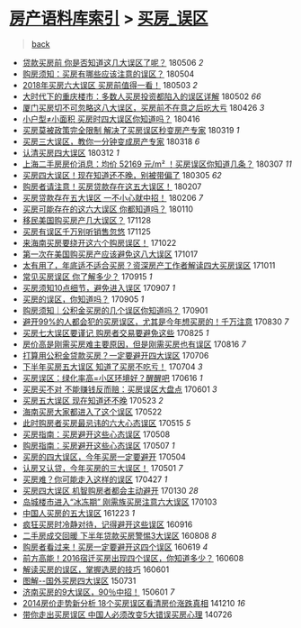 [房产语料库索引](../../README.md)  > [买房_误区](买房_误区.md)
====
> [back](../README.md)

- [贷款买房前 你是否知道这几大误区了呢？](http://jkwz.applinzi.com/ittc/7100127937036813319.html#%E8%B4%B7%E6%AC%BE%E4%B9%B0%E6%88%BF%E5%89%8D+%E4%BD%A0%E6%98%AF%E5%90%A6%E7%9F%A5%E9%81%93%E8%BF%99%E5%87%A0%E5%A4%A7%E8%AF%AF%E5%8C%BA%E4%BA%86%E5%91%A2%EF%BC%9F) 180506 *2* 
- [购房须知：买房有哪些应该注意的误区？](http://jkwz.applinzi.com/ittc/7099385093380637707.html#%E8%B4%AD%E6%88%BF%E9%A1%BB%E7%9F%A5%EF%BC%9A%E4%B9%B0%E6%88%BF%E6%9C%89%E5%93%AA%E4%BA%9B%E5%BA%94%E8%AF%A5%E6%B3%A8%E6%84%8F%E7%9A%84%E8%AF%AF%E5%8C%BA%EF%BC%9F) 180504  
- [2018年买房六大误区 买房前值得一看！](http://jkwz.applinzi.com/ittc/7098835771090011146.html#2018%E5%B9%B4%E4%B9%B0%E6%88%BF%E5%85%AD%E5%A4%A7%E8%AF%AF%E5%8C%BA+%E4%B9%B0%E6%88%BF%E5%89%8D%E5%80%BC%E5%BE%97%E4%B8%80%E7%9C%8B%EF%BC%81) 180503 *2* 
- [大时代下的重庆楼市：多数人买房投资都陷入的误区详解](http://jkwz.applinzi.com/ittc/7098459334306694150.html#%E5%A4%A7%E6%97%B6%E4%BB%A3%E4%B8%8B%E7%9A%84%E9%87%8D%E5%BA%86%E6%A5%BC%E5%B8%82%EF%BC%9A%E5%A4%9A%E6%95%B0%E4%BA%BA%E4%B9%B0%E6%88%BF%E6%8A%95%E8%B5%84%E9%83%BD%E9%99%B7%E5%85%A5%E7%9A%84%E8%AF%AF%E5%8C%BA%E8%AF%A6%E8%A7%A3) 180502 *66* 
- [厦门买房切不可忽略这八大误区，买房前不在意之后吃大亏](http://jkwz.applinzi.com/ittc/7096256129837564939.html#%E5%8E%A6%E9%97%A8%E4%B9%B0%E6%88%BF%E5%88%87%E4%B8%8D%E5%8F%AF%E5%BF%BD%E7%95%A5%E8%BF%99%E5%85%AB%E5%A4%A7%E8%AF%AF%E5%8C%BA%EF%BC%8C%E4%B9%B0%E6%88%BF%E5%89%8D%E4%B8%8D%E5%9C%A8%E6%84%8F%E4%B9%8B%E5%90%8E%E5%90%83%E5%A4%A7%E4%BA%8F) 180426 *3* 
- [小户型≠小面积 买房时四大误区你知道吗？](http://jkwz.applinzi.com/ittc/7092507156035404817.html#%E5%B0%8F%E6%88%B7%E5%9E%8B%E2%89%A0%E5%B0%8F%E9%9D%A2%E7%A7%AF+%E4%B9%B0%E6%88%BF%E6%97%B6%E5%9B%9B%E5%A4%A7%E8%AF%AF%E5%8C%BA%E4%BD%A0%E7%9F%A5%E9%81%93%E5%90%97%EF%BC%9F) 180416  
- [买房莫被政策完全限制 解决了买房误区秒变房产专家](http://jkwz.applinzi.com/ittc/7082122339255059473.html#%E4%B9%B0%E6%88%BF%E8%8E%AB%E8%A2%AB%E6%94%BF%E7%AD%96%E5%AE%8C%E5%85%A8%E9%99%90%E5%88%B6+%E8%A7%A3%E5%86%B3%E4%BA%86%E4%B9%B0%E6%88%BF%E8%AF%AF%E5%8C%BA%E7%A7%92%E5%8F%98%E6%88%BF%E4%BA%A7%E4%B8%93%E5%AE%B6) 180319 *1* 
- [买房三大误区，教你一分钟变成房产专家](http://jkwz.applinzi.com/ittc/7081886176011355146.html#%E4%B9%B0%E6%88%BF%E4%B8%89%E5%A4%A7%E8%AF%AF%E5%8C%BA%EF%BC%8C%E6%95%99%E4%BD%A0%E4%B8%80%E5%88%86%E9%92%9F%E5%8F%98%E6%88%90%E6%88%BF%E4%BA%A7%E4%B8%93%E5%AE%B6) 180318 *6* 
- [认清买房四大误区](http://jkwz.applinzi.com/ittc/7079613920895829002.html#%E8%AE%A4%E6%B8%85%E4%B9%B0%E6%88%BF%E5%9B%9B%E5%A4%A7%E8%AF%AF%E5%8C%BA) 180312 *1* 
- [上海二手房房价消息：均价 52169 元/m² ！买房误区你知道几条？](http://jkwz.applinzi.com/ittc/7077763303395034119.html#%E4%B8%8A%E6%B5%B7%E4%BA%8C%E6%89%8B%E6%88%BF%E6%88%BF%E4%BB%B7%E6%B6%88%E6%81%AF%EF%BC%9A%E5%9D%87%E4%BB%B7+52169+%E5%85%83%2Fm%C2%B2+%EF%BC%81%E4%B9%B0%E6%88%BF%E8%AF%AF%E5%8C%BA%E4%BD%A0%E7%9F%A5%E9%81%93%E5%87%A0%E6%9D%A1%EF%BC%9F) 180307 *11* 
- [买房四大误区！现在知道还不晚，别被带偏了](http://jkwz.applinzi.com/ittc/7077031753799959569.html#%E4%B9%B0%E6%88%BF%E5%9B%9B%E5%A4%A7%E8%AF%AF%E5%8C%BA%EF%BC%81%E7%8E%B0%E5%9C%A8%E7%9F%A5%E9%81%93%E8%BF%98%E4%B8%8D%E6%99%9A%EF%BC%8C%E5%88%AB%E8%A2%AB%E5%B8%A6%E5%81%8F%E4%BA%86) 180305 *62* 
- [购房者请注意！买房贷款存在这五大误区！](http://jkwz.applinzi.com/ittc/7067344137286583313.html#%E8%B4%AD%E6%88%BF%E8%80%85%E8%AF%B7%E6%B3%A8%E6%84%8F%EF%BC%81%E4%B9%B0%E6%88%BF%E8%B4%B7%E6%AC%BE%E5%AD%98%E5%9C%A8%E8%BF%99%E4%BA%94%E5%A4%A7%E8%AF%AF%E5%8C%BA%EF%BC%81) 180207  
- [买房贷款存在五大误区 一不小心就中招！](http://jkwz.applinzi.com/ittc/7067028671724782609.html#%E4%B9%B0%E6%88%BF%E8%B4%B7%E6%AC%BE%E5%AD%98%E5%9C%A8%E4%BA%94%E5%A4%A7%E8%AF%AF%E5%8C%BA+%E4%B8%80%E4%B8%8D%E5%B0%8F%E5%BF%83%E5%B0%B1%E4%B8%AD%E6%8B%9B%EF%BC%81) 180206 *7* 
- [买房可能存在的这六大误区 你都知道吗？](http://jkwz.applinzi.com/ittc/7056927176257963025.html#%E4%B9%B0%E6%88%BF%E5%8F%AF%E8%83%BD%E5%AD%98%E5%9C%A8%E7%9A%84%E8%BF%99%E5%85%AD%E5%A4%A7%E8%AF%AF%E5%8C%BA+%E4%BD%A0%E9%83%BD%E7%9F%A5%E9%81%93%E5%90%97%EF%BC%9F) 180110  
- [移民美国购买房产几大误区？](http://jkwz.applinzi.com/ittc/7040917413774754832.html#%E7%A7%BB%E6%B0%91%E7%BE%8E%E5%9B%BD%E8%B4%AD%E4%B9%B0%E6%88%BF%E4%BA%A7%E5%87%A0%E5%A4%A7%E8%AF%AF%E5%8C%BA%EF%BC%9F) 171128  
- [买房有误区千万别听销售忽悠](http://jkwz.applinzi.com/ittc/7039950467650552849.html#%E4%B9%B0%E6%88%BF%E6%9C%89%E8%AF%AF%E5%8C%BA%E5%8D%83%E4%B8%87%E5%88%AB%E5%90%AC%E9%94%80%E5%94%AE%E5%BF%BD%E6%82%A0) 171125  
- [来海南买房要绕开这六个购房误区！](http://jkwz.applinzi.com/ittc/7027318109478847505.html#%E6%9D%A5%E6%B5%B7%E5%8D%97%E4%B9%B0%E6%88%BF%E8%A6%81%E7%BB%95%E5%BC%80%E8%BF%99%E5%85%AD%E4%B8%AA%E8%B4%AD%E6%88%BF%E8%AF%AF%E5%8C%BA%EF%BC%81) 171022  
- [第一次在美国购买房产应该避免这八大误区](http://jkwz.applinzi.com/ittc/7025410815547671568.html#%E7%AC%AC%E4%B8%80%E6%AC%A1%E5%9C%A8%E7%BE%8E%E5%9B%BD%E8%B4%AD%E4%B9%B0%E6%88%BF%E4%BA%A7%E5%BA%94%E8%AF%A5%E9%81%BF%E5%85%8D%E8%BF%99%E5%85%AB%E5%A4%A7%E8%AF%AF%E5%8C%BA) 171017  
- [太有用了，年底适不适合买房？资深房产工作者解读四大买房误区](http://jkwz.applinzi.com/ittc/7023251594077013009.html#%E5%A4%AA%E6%9C%89%E7%94%A8%E4%BA%86%EF%BC%8C%E5%B9%B4%E5%BA%95%E9%80%82%E4%B8%8D%E9%80%82%E5%90%88%E4%B9%B0%E6%88%BF%EF%BC%9F%E8%B5%84%E6%B7%B1%E6%88%BF%E4%BA%A7%E5%B7%A5%E4%BD%9C%E8%80%85%E8%A7%A3%E8%AF%BB%E5%9B%9B%E5%A4%A7%E4%B9%B0%E6%88%BF%E8%AF%AF%E5%8C%BA) 171011  
- [常见买房误区 你了解多少？](http://jkwz.applinzi.com/ittc/7013456104233894928.html#%E5%B8%B8%E8%A7%81%E4%B9%B0%E6%88%BF%E8%AF%AF%E5%8C%BA+%E4%BD%A0%E4%BA%86%E8%A7%A3%E5%A4%9A%E5%B0%91%EF%BC%9F) 170915 *1* 
- [买房须知10点细节，避免进入误区](http://jkwz.applinzi.com/ittc/7010624658507039760.html#%E4%B9%B0%E6%88%BF%E9%A1%BB%E7%9F%A510%E7%82%B9%E7%BB%86%E8%8A%82%EF%BC%8C%E9%81%BF%E5%85%8D%E8%BF%9B%E5%85%A5%E8%AF%AF%E5%8C%BA) 170907 *1* 
- [买房的误区，你知道吗？](http://jkwz.applinzi.com/ittc/7009875638654338065.html#%E4%B9%B0%E6%88%BF%E7%9A%84%E8%AF%AF%E5%8C%BA%EF%BC%8C%E4%BD%A0%E7%9F%A5%E9%81%93%E5%90%97%EF%BC%9F) 170905 *1* 
- [购房须知｜公积金买房的几个误区你知道吗？](http://jkwz.applinzi.com/ittc/7008302239561810961.html#%E8%B4%AD%E6%88%BF%E9%A1%BB%E7%9F%A5%EF%BD%9C%E5%85%AC%E7%A7%AF%E9%87%91%E4%B9%B0%E6%88%BF%E7%9A%84%E5%87%A0%E4%B8%AA%E8%AF%AF%E5%8C%BA%E4%BD%A0%E7%9F%A5%E9%81%93%E5%90%97%EF%BC%9F) 170901  
- [避开99%的人都会犯的买房误区，尤其是今年想买房的！千万注意](http://jkwz.applinzi.com/ittc/7007621785686901777.html#%E9%81%BF%E5%BC%8099%25%E7%9A%84%E4%BA%BA%E9%83%BD%E4%BC%9A%E7%8A%AF%E7%9A%84%E4%B9%B0%E6%88%BF%E8%AF%AF%E5%8C%BA%EF%BC%8C%E5%B0%A4%E5%85%B6%E6%98%AF%E4%BB%8A%E5%B9%B4%E6%83%B3%E4%B9%B0%E6%88%BF%E7%9A%84%EF%BC%81%E5%8D%83%E4%B8%87%E6%B3%A8%E6%84%8F) 170830 *7* 
- [买房七大误区要谨记 购房者交易要避免这些](http://jkwz.applinzi.com/ittc/7005780130310652945.html#%E4%B9%B0%E6%88%BF%E4%B8%83%E5%A4%A7%E8%AF%AF%E5%8C%BA%E8%A6%81%E8%B0%A8%E8%AE%B0+%E8%B4%AD%E6%88%BF%E8%80%85%E4%BA%A4%E6%98%93%E8%A6%81%E9%81%BF%E5%85%8D%E8%BF%99%E4%BA%9B) 170825 *1* 
- [房价高是刚需买房难主要原因，但是刚需买房也有误区](http://jkwz.applinzi.com/ittc/7002549439166940177.html#%E6%88%BF%E4%BB%B7%E9%AB%98%E6%98%AF%E5%88%9A%E9%9C%80%E4%B9%B0%E6%88%BF%E9%9A%BE%E4%B8%BB%E8%A6%81%E5%8E%9F%E5%9B%A0%EF%BC%8C%E4%BD%86%E6%98%AF%E5%88%9A%E9%9C%80%E4%B9%B0%E6%88%BF%E4%B9%9F%E6%9C%89%E8%AF%AF%E5%8C%BA) 170816 *7* 
- [打算用公积金贷款买房？一定要避开四大误区](http://jkwz.applinzi.com/ittc/6987128259798893573.html#%E6%89%93%E7%AE%97%E7%94%A8%E5%85%AC%E7%A7%AF%E9%87%91%E8%B4%B7%E6%AC%BE%E4%B9%B0%E6%88%BF%EF%BC%9F%E4%B8%80%E5%AE%9A%E8%A6%81%E9%81%BF%E5%BC%80%E5%9B%9B%E5%A4%A7%E8%AF%AF%E5%8C%BA) 170706  
- [下半年买房五大误区 知道了买房不吃亏！](http://jkwz.applinzi.com/ittc/6986226059916608516.html#%E4%B8%8B%E5%8D%8A%E5%B9%B4%E4%B9%B0%E6%88%BF%E4%BA%94%E5%A4%A7%E8%AF%AF%E5%8C%BA+%E7%9F%A5%E9%81%93%E4%BA%86%E4%B9%B0%E6%88%BF%E4%B8%8D%E5%90%83%E4%BA%8F%EF%BC%81) 170704 *3* 
- [买房误区：绿化率高=小区环境好？醒醒吧](http://jkwz.applinzi.com/ittc/6979787189087896580.html#%E4%B9%B0%E6%88%BF%E8%AF%AF%E5%8C%BA%EF%BC%9A%E7%BB%BF%E5%8C%96%E7%8E%87%E9%AB%98%3D%E5%B0%8F%E5%8C%BA%E7%8E%AF%E5%A2%83%E5%A5%BD%EF%BC%9F%E9%86%92%E9%86%92%E5%90%A7) 170616 *1* 
- [买房买不对 不能赚钱反而赔：买房误区大盘点](http://jkwz.applinzi.com/ittc/6974143377833460740.html#%E4%B9%B0%E6%88%BF%E4%B9%B0%E4%B8%8D%E5%AF%B9+%E4%B8%8D%E8%83%BD%E8%B5%9A%E9%92%B1%E5%8F%8D%E8%80%8C%E8%B5%94%EF%BC%9A%E4%B9%B0%E6%88%BF%E8%AF%AF%E5%8C%BA%E5%A4%A7%E7%9B%98%E7%82%B9) 170601 *3* 
- [买房五大误区 现在知道还不晚](http://jkwz.applinzi.com/ittc/6970874918005638148.html#%E4%B9%B0%E6%88%BF%E4%BA%94%E5%A4%A7%E8%AF%AF%E5%8C%BA+%E7%8E%B0%E5%9C%A8%E7%9F%A5%E9%81%93%E8%BF%98%E4%B8%8D%E6%99%9A) 170523 *2* 
- [海南买房大家都进入了这个误区](http://jkwz.applinzi.com/ittc/6970451912431240196.html#%E6%B5%B7%E5%8D%97%E4%B9%B0%E6%88%BF%E5%A4%A7%E5%AE%B6%E9%83%BD%E8%BF%9B%E5%85%A5%E4%BA%86%E8%BF%99%E4%B8%AA%E8%AF%AF%E5%8C%BA) 170522  
- [此时购房者买房最忌讳的六大心态误区](http://jkwz.applinzi.com/ittc/6967854691558884357.html#%E6%AD%A4%E6%97%B6%E8%B4%AD%E6%88%BF%E8%80%85%E4%B9%B0%E6%88%BF%E6%9C%80%E5%BF%8C%E8%AE%B3%E7%9A%84%E5%85%AD%E5%A4%A7%E5%BF%83%E6%80%81%E8%AF%AF%E5%8C%BA) 170515 *5* 
- [买房指南：买房避开这些心态误区](http://jkwz.applinzi.com/ittc/6965333165525697540.html#%E4%B9%B0%E6%88%BF%E6%8C%87%E5%8D%97%EF%BC%9A%E4%B9%B0%E6%88%BF%E9%81%BF%E5%BC%80%E8%BF%99%E4%BA%9B%E5%BF%83%E6%80%81%E8%AF%AF%E5%8C%BA) 170508  
- [购房指南：买房避开这些心态误区](http://jkwz.applinzi.com/ittc/6964966764621349892.html#%E8%B4%AD%E6%88%BF%E6%8C%87%E5%8D%97%EF%BC%9A%E4%B9%B0%E6%88%BF%E9%81%BF%E5%BC%80%E8%BF%99%E4%BA%9B%E5%BF%83%E6%80%81%E8%AF%AF%E5%8C%BA) 170507 *1* 
- [买房的四大误区，今年买房一定要避开](http://jkwz.applinzi.com/ittc/6963813234774639620.html#%E4%B9%B0%E6%88%BF%E7%9A%84%E5%9B%9B%E5%A4%A7%E8%AF%AF%E5%8C%BA%EF%BC%8C%E4%BB%8A%E5%B9%B4%E4%B9%B0%E6%88%BF%E4%B8%80%E5%AE%9A%E8%A6%81%E9%81%BF%E5%BC%80) 170504  
- [认房又认贷，今年买房的三大误区！](http://jkwz.applinzi.com/ittc/6962675145981297669.html#%E8%AE%A4%E6%88%BF%E5%8F%88%E8%AE%A4%E8%B4%B7%EF%BC%8C%E4%BB%8A%E5%B9%B4%E4%B9%B0%E6%88%BF%E7%9A%84%E4%B8%89%E5%A4%A7%E8%AF%AF%E5%8C%BA%EF%BC%81) 170501 *7* 
- [买房难？你可能走入这样的误区](http://jkwz.applinzi.com/ittc/6961124510106387461.html#%E4%B9%B0%E6%88%BF%E9%9A%BE%EF%BC%9F%E4%BD%A0%E5%8F%AF%E8%83%BD%E8%B5%B0%E5%85%A5%E8%BF%99%E6%A0%B7%E7%9A%84%E8%AF%AF%E5%8C%BA) 170427 *1* 
- [买房四大误区 机智购房者都会主动避开](http://jkwz.applinzi.com/ittc/6928624259705603076.html#%E4%B9%B0%E6%88%BF%E5%9B%9B%E5%A4%A7%E8%AF%AF%E5%8C%BA+%E6%9C%BA%E6%99%BA%E8%B4%AD%E6%88%BF%E8%80%85%E9%83%BD%E4%BC%9A%E4%B8%BB%E5%8A%A8%E9%81%BF%E5%BC%80) 170130 *28* 
- [岛城楼市进入“冰冻期” 刚需族买房注意六大误区](http://jkwz.applinzi.com/ittc/6918570655565218820.html#%E5%B2%9B%E5%9F%8E%E6%A5%BC%E5%B8%82%E8%BF%9B%E5%85%A5%E2%80%9C%E5%86%B0%E5%86%BB%E6%9C%9F%E2%80%9D+%E5%88%9A%E9%9C%80%E6%97%8F%E4%B9%B0%E6%88%BF%E6%B3%A8%E6%84%8F%E5%85%AD%E5%A4%A7%E8%AF%AF%E5%8C%BA) 170103  
- [中国人买房的五大误区](http://jkwz.applinzi.com/ittc/6914865359210677252.html#%E4%B8%AD%E5%9B%BD%E4%BA%BA%E4%B9%B0%E6%88%BF%E7%9A%84%E4%BA%94%E5%A4%A7%E8%AF%AF%E5%8C%BA) 161223 *1* 
- [疯狂买房时冷静对待，记得避开这些误区](http://jkwz.applinzi.com/ittc/6878417751072310277.html#%E7%96%AF%E7%8B%82%E4%B9%B0%E6%88%BF%E6%97%B6%E5%86%B7%E9%9D%99%E5%AF%B9%E5%BE%85%EF%BC%8C%E8%AE%B0%E5%BE%97%E9%81%BF%E5%BC%80%E8%BF%99%E4%BA%9B%E8%AF%AF%E5%8C%BA) 160916  
- [二手房成交回暖 下半年贷款买房警惕3大误区](http://jkwz.applinzi.com/ittc/6864003891783533573.html#%E4%BA%8C%E6%89%8B%E6%88%BF%E6%88%90%E4%BA%A4%E5%9B%9E%E6%9A%96+%E4%B8%8B%E5%8D%8A%E5%B9%B4%E8%B4%B7%E6%AC%BE%E4%B9%B0%E6%88%BF%E8%AD%A6%E6%83%953%E5%A4%A7%E8%AF%AF%E5%8C%BA) 160808 *8* 
- [购房者看过来！买房一定要避开这四个误区](http://jkwz.applinzi.com/ittc/6845582619718452229.html#%E8%B4%AD%E6%88%BF%E8%80%85%E7%9C%8B%E8%BF%87%E6%9D%A5%EF%BC%81%E4%B9%B0%E6%88%BF%E4%B8%80%E5%AE%9A%E8%A6%81%E9%81%BF%E5%BC%80%E8%BF%99%E5%9B%9B%E4%B8%AA%E8%AF%AF%E5%8C%BA) 160619 *4* 
- [前方高能！2016宿迁买房出现四个误区，你知道多少？](http://jkwz.applinzi.com/ittc/6841386443469227012.html#%E5%89%8D%E6%96%B9%E9%AB%98%E8%83%BD%EF%BC%812016%E5%AE%BF%E8%BF%81%E4%B9%B0%E6%88%BF%E5%87%BA%E7%8E%B0%E5%9B%9B%E4%B8%AA%E8%AF%AF%E5%8C%BA%EF%BC%8C%E4%BD%A0%E7%9F%A5%E9%81%93%E5%A4%9A%E5%B0%91%EF%BC%9F) 160608  
- [解读买房的误区，掌握选房的技巧](http://jkwz.applinzi.com/ittc/6838798477035045893.html#%E8%A7%A3%E8%AF%BB%E4%B9%B0%E6%88%BF%E7%9A%84%E8%AF%AF%E5%8C%BA%EF%BC%8C%E6%8E%8C%E6%8F%A1%E9%80%89%E6%88%BF%E7%9A%84%E6%8A%80%E5%B7%A7) 160601  
- [图解--国外买房四大误区](http://jkwz.applinzi.com/ittc/547650615489335549.html#%E5%9B%BE%E8%A7%A3--%E5%9B%BD%E5%A4%96%E4%B9%B0%E6%88%BF%E5%9B%9B%E5%A4%A7%E8%AF%AF%E5%8C%BA) 150731  
- [济南买房的9大误区，90％中招！](http://jkwz.applinzi.com/ittc/547650611415954582.html#%E6%B5%8E%E5%8D%97%E4%B9%B0%E6%88%BF%E7%9A%849%E5%A4%A7%E8%AF%AF%E5%8C%BA%EF%BC%8C90%EF%BC%85%E4%B8%AD%E6%8B%9B%EF%BC%81) 150601 *7* 
- [2014房价走势新分析 18个买房误区看清房价涨跌真相](http://jkwz.applinzi.com/ittc/547650611382959557.html#2014%E6%88%BF%E4%BB%B7%E8%B5%B0%E5%8A%BF%E6%96%B0%E5%88%86%E6%9E%90+18%E4%B8%AA%E4%B9%B0%E6%88%BF%E8%AF%AF%E5%8C%BA%E7%9C%8B%E6%B8%85%E6%88%BF%E4%BB%B7%E6%B6%A8%E8%B7%8C%E7%9C%9F%E7%9B%B8) 141210 *16* 
- [带你走出买房误区 中国人必须改变5大错误买房心理](http://jkwz.applinzi.com/ittc/547650611369761111.html#%E5%B8%A6%E4%BD%A0%E8%B5%B0%E5%87%BA%E4%B9%B0%E6%88%BF%E8%AF%AF%E5%8C%BA+%E4%B8%AD%E5%9B%BD%E4%BA%BA%E5%BF%85%E9%A1%BB%E6%94%B9%E5%8F%985%E5%A4%A7%E9%94%99%E8%AF%AF%E4%B9%B0%E6%88%BF%E5%BF%83%E7%90%86) 140726  
